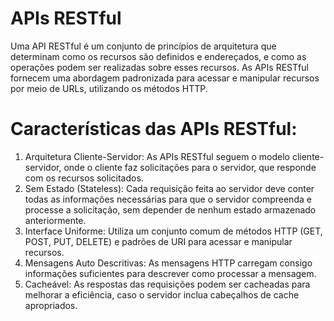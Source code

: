 APIs RESTful
============
Uma API RESTful é um conjunto de princípios de arquitetura que determinam como os recursos são definidos e endereçados, e como as operações podem ser realizadas sobre esses recursos. As APIs RESTful fornecem uma abordagem padronizada para acessar e manipular recursos por meio de URLs, utilizando os métodos HTTP. 

# Características das APIs RESTful:
1. Arquitetura Cliente-Servidor: As APIs RESTful seguem o modelo cliente-servidor, onde o cliente faz solicitações para o servidor, que responde com os recursos solicitados.
2. Sem Estado (Stateless): Cada requisição feita ao servidor deve conter todas as informações necessárias para que o servidor compreenda e processe a solicitação, sem depender de nenhum estado armazenado anteriormente.
3. Interface Uniforme: Utiliza um conjunto comum de métodos HTTP (GET, POST, PUT, DELETE) e padrões de URI para acessar e manipular recursos.
4. Mensagens Auto Descritivas: As mensagens HTTP carregam consigo informações suficientes para descrever como processar a mensagem.
5. Cacheável: As respostas das requisições podem ser cacheadas para melhorar a eficiência, caso o servidor inclua cabeçalhos de cache apropriados.
